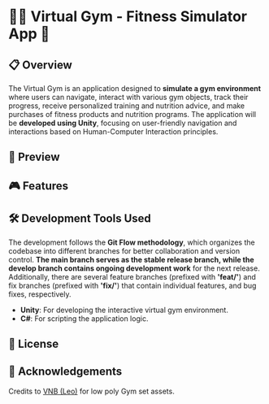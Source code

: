 # 🏃‍♀️ Virtual Gym - Fitness Simulator App 💪

## 📋 Overview

The Virtual Gym is an application designed to **simulate a gym environment** where users can navigate, interact with various gym objects, track their progress, receive personalized training and nutrition advice, and make purchases of fitness products and nutrition programs. The application will be **developed using Unity**, focusing on user-friendly navigation and interactions based on Human-Computer Interaction principles.

## 👀 Preview

## 🎮 Features

## 🛠 Development Tools Used

The development follows the **Git Flow methodology**, which organizes the codebase into different branches for better collaboration and version control. **The main branch serves as the stable release branch, while the develop branch contains ongoing development work** for the next release. Additionally, there are several feature branches (prefixed with **'feat/'**) and fix branches (prefixed with **'fix/'**) that contain individual features, and bug fixes, respectively.

- **Unity**: For developing the interactive virtual gym environment.
- **C#**: For scripting the application logic.

## 📜 License

## 🙏 Acknowledgements

Credits to [VNB (Leo)](https://vnbp.itch.io/) for low poly Gym set assets.

